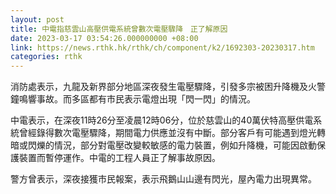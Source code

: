 ```yaml
---
layout: post
title: 中電指慈雲山高壓供電系統曾數次電壓驟降　正了解原因
date: 2023-03-17 03:54:26.000000000 +08:00
link: https://news.rthk.hk/rthk/ch/component/k2/1692303-20230317.htm
categories: rthk
---
```


消防處表示，九龍及新界部分地區深夜發生電壓驟降，引發多宗被困升降機及火警鐘鳴響事故。而多區都有市民表示電燈出現「閃一閃」的情況。

中電表示，在深夜11時26分至凌晨12時06分，位於慈雲山的40萬伏特高壓供電系統曾經錄得數次電壓驟降，期間電力供應並沒有中斷。部分客戶有可能遇到燈光轉暗或閃爍的情況，部分對電壓改變較敏感的電力裝置，例如升降機，可能因啟動保護裝置而暫停運作。中電的工程人員正了解事故原因。

警方曾表示，深夜接獲市民報案，表示飛鵝山山邊有閃光，屋內電力出現異常。
